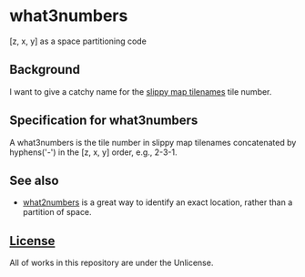 # what3numbers
[z, x, y] as a space partitioning code

## Background
I want to give a catchy name for the [slippy map tilenames](https://wiki.openstreetmap.org/wiki/Slippy_map_tilenames) tile number.

## Specification for what3numbers
A what3numbers is the tile number in slippy map tilenames concatenated by hyphens('-') in the [z, x, y] order, e.g., 2-3-1.

## See also
- [what2numbers](https://what2numbers.org) is a great way to identify an exact location, rather than a partition of space. 

## [License](LICENSE)
All of works in this repository are under the Unlicense.
